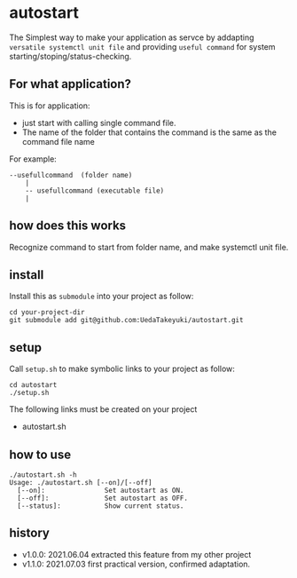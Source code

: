 # autostart
The Simplest way to make your application as servce by addapting ``versatile systemctl unit file`` and providing ``useful command`` for system starting/stoping/status-checking.

## For what application?
This is for application:

- just start with calling single command file.
- The name of the folder that contains the command is the same as the command file name

For example:

```
--usefullcommand  (folder name)
    |
    -- usefullcommand (executable file)
    |
```

## how does this works
Recognize command to start from folder name, and make systemctl unit file.


## install
Install this as ``submodule`` into your project as follow:

```
cd your-project-dir
git submodule add git@github.com:UedaTakeyuki/autostart.git
```

## setup
Call ``setup.sh`` to make symbolic links to your project as follow:

```
cd autostart
./setup.sh
```

The following links must be created on your project

- autostart.sh

## how to use
```
./autostart.sh -h
Usage: ./autostart.sh [--on]/[--off]
  [--on]:               Set autostart as ON. 
  [--off]:              Set autostart as OFF. 
  [--status]:           Show current status. 
```

## history
- v1.0.0: 2021.06.04 extracted this feature from my other project
- v1.1.0: 2021.07.03 first practical version, confirmed adaptation.
